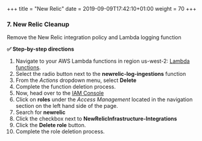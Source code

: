 +++
title = "New Relic"
date = 2019-09-09T17:42:10+01:00
weight = 70
+++

### 7. New Relic Cleanup
Remove the New Relic integration policy and Lambda logging function

**:white_check_mark: Step-by-step directions**

1. Navigate to your AWS Lambda functions in region us-west-2: [Lambda functions][lambda-console].
1. Select the radio button next to the **newrelic-log-ingestions** function
1. From the *Actions* dropdown menu, select **Delete**
1. Complete the function deletion process.
1. Now, head over to the [IAM Console][iam-console] 
1. Click on **roles** under the *Access Management* located in the navigation section on the left hand side of the page.
1. Search for **newrelic**
1. Click the checkbox next to **NewRelicInfrastructure-Integrations**
1. Click the **Delete role** button.
1. Complete the role deletion process.

[lambda-console]: https://console.aws.amazon.com/lambda
[iam-console]: https://console.aws.amazon.com/iam
